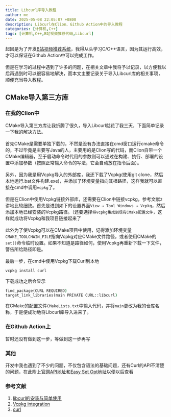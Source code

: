 ```yaml
---
title: Libcurl库导入教程
author: me
date: 2025-05-08 22:05:07 +0800
description: Libcurl在Clion、Github Action中的导入教程
categories: [计算机,C++]
tags: [计算机,C++,B站视频推荐代码,Libcurl]
---
```

起因是为了开发[B站视频推荐系统](../B站推荐器开发)，我得从头学习C/C++语言，因为其运行高效，才可以保证在Github Action中可以完成工作。<br><br>
但是在学习的过程中遇到了许多的问题，在相关文章中我将予以记录，以方便我以后再遇到时可以很容易地解决，而本文主要记录关于导入Libcurl库的相关事项，顺便充当导入教程。
## CMake导入第三方库
### 在我的Clion中
CMake导入第三方库让我折腾了很久，导入Libcurl就花了我三天，下面简单记录一下我的解决方法。<br><br>
首先CMake是需要单独下载的，不然是没有办法直接在cmd窗口运行cmake命令的，不过毕竟是主要写Java的人，主要用的是Clion写的代码，而Clion自带一个CMake编辑器，至于启动命令时代用的参数则可以通过在构建、执行、部署的设置中添加参数（按照正常输入命令的写法，它会自动放在指令后面）。<br><br>
另外，因为我是用Vcpkg导入的外部库，我还下载了Vcpkg(使用git clone，然后本地运行.bat文件构建.exe)，并添加了环境变量指向其根路径，这样我就可以直接在cmd中调用`vcpkg`了。<br><br>
但是在Clion中使用Vcpkg链接外部库，还需要在Clion中链接vcpkg，参考文献`2`讲地比较细致。首先是进到如下的设置界面`View → Tool Windows → Vcpkg`，然后添加本地已经安装的Vcpkg路径。（还要选择`将vcpkg集成到现有CMake配置文件`，这样就成功将Vcpkg和我项目链接起来了<br><br>
此外为了使Vcpkg可以在CMake项目中使用，记得添加环境变量`CMAKE_TOOLCHAIN_FILE`指向Vcpkg对应CMake文件路径，或者使用CMake的`set()`命令临时设置。如果不知道是路径如何，使用Vcpkg再重新下载一下文件，警告所给路径即是。<br><br>
最后一步，在cmd中使用Vcpkg下载Curl到本地
```cmd
vcpkg install curl
```
下载成功之后会显示
```cmd
find_package(CURL REQUIRED)
target_link_libraries(main PRIVATE CURL::libcurl)
```
在CMake的配置文件`CMakeLists.txt`中输入代码，并将`main`更改为我的仓库名称，于是便成功地将Libcurl库导入进来了。
### 在Github Action上
暂时还没有做到这一步，等做到这一步再写
### 其他
开发中我也遇到了不少的问题，不仅包含语法的基础问题，还有Curl的API不清楚的问题，在此附上[官网API地址](https://curl.se/libcurl/c/)和[Easy Set Opt地址](https://curl.se/libcurl/c/curl_easy_setopt.html)以便以后查看
### 参考文献
1. [libcurl的安装与简单使用](https://blog.csdn.net/sinat_38816924/article/details/131360952)
2. [Vcpkg integration](https://www.jetbrains.com/help/clion/package-management.html)
3. [curl](https://vcpkg.link/ports/curl)